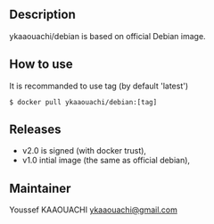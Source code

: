 ## Description 

ykaaouachi/debian is based on official Debian image.

## How to use
It is recommanded to use tag (by default 'latest')
```
$ docker pull ykaaouachi/debian:[tag]
```

## Releases

* v2.0 is signed (with docker trust),
* v1.0 intial image (the same as official debian),

## Maintainer
Youssef KAAOUACHI ykaaouachi@gmail.com
